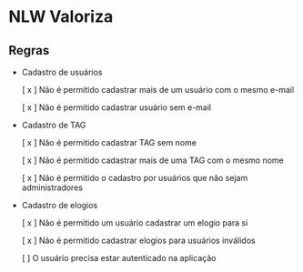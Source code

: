 # NLW Valoriza

## Regras

- Cadastro de usuários

  [ x ] Não é permitido cadastrar mais de um usuário com o mesmo e-mail
  
  [ x ] Não é permitido cadastrar usuário sem e-mail

- Cadastro de TAG

  [ x ] Não é permitido cadastrar TAG sem nome

  [ x ] Não é permitido cadastrar mais de uma TAG com o mesmo nome

  [ x ] Não é permitido o cadastro por usuários que não sejam administradores

- Cadastro de elogios

  [ x ] Não é permitido um usuário cadastrar um elogio para si

  [ x ] Não é permitido cadastrar elogios para usuários inválidos

  [  ] O usuário precisa estar autenticado na aplicação
